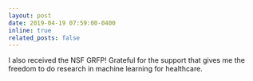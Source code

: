 ```yaml
---
layout: post
date: 2019-04-19 07:59:00-0400
inline: true
related_posts: false
---
```


I also received the NSF GRFP! Grateful for the support that gives me the freedom to do research in machine learning for healthcare.

<!-- fellowships -->
<!-- masterworks paper -->
<!-- https://delphi.cmu.edu/blog/2021/01/28/unpacking-the-drop-in-covid-19-case-fatality-rates/ -->